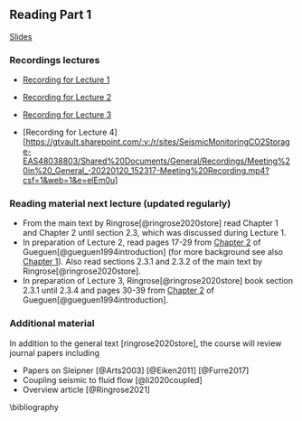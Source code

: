 ## Reading Part 1

[Slides](https://www.dropbox.com/s/4ui6dsp7tfkggur/1_Lecture_CCS.pdf?dl=0)

### Recordings lectures

- [Recording for Lecture 1](https://gtvault.sharepoint.com/:v:/r/sites/SeismicMonitoringCO2Storage-EAS48038803/Shared%20Documents/General/Recordings/New%20channel%20meeting-20220111_153536-Meeting%20Recording.mp4?csf=1&web=1&e=fHJqLg) 

- [Recording for Lecture 2](https://gtvault.sharepoint.com/:v:/r/sites/SeismicMonitoringCO2Storage-EAS48038803/Shared%20Documents/General/Recordings/Meeting%20in%20_General_-20220113_153314-Meeting%20Recording.mp4?csf=1&web=1&e=3TjZB1)

- [Recording for Lecture 3](https://gtvault.sharepoint.com/:v:/r/sites/SeismicMonitoringCO2Storage-EAS48038803/Shared%20Documents/General/Recordings/Meeting%20in%20_General_-20220118_153012-Meeting%20Recording.mp4?csf=1&web=1&e=BQskuz)


- [Recording for Lecture 4][https://gtvault.sharepoint.com/:v:/r/sites/SeismicMonitoringCO2Storage-EAS48038803/Shared%20Documents/General/Recordings/Meeting%20in%20_General_-20220120_152317-Meeting%20Recording.mp4?csf=1&web=1&e=elEm0u]
 
### Reading material next lecture (updated regularly)

- From the main text by Ringrose[@ringrose2020store] read Chapter 1 and Chapter 2 until section 2.3, which was discussed during Lecture 1. 
- In preparation of Lecture 2, read pages 17-29 from [Chapter 2](https://www.dropbox.com/s/10jxkl4sqz9cpno/chapter2gueguen.pdf?dl=0) of Gueguen[@gueguen1994introduction] (for more background see also [Chapter 1](https://www.dropbox.com/s/gas1x4fswnhno3w/chapter1gueguen.pdf?dl=0)). Also read sections 2.3.1 and 2.3.2 of the main text by Ringrose[@ringrose2020store].
- In preparation of Lecture 3, Ringrose[@ringrose2020store] book section 2.3.1 until 2.3.4 and pages 30-39 from [Chapter 2](https://www.dropbox.com/s/10jxkl4sqz9cpno/chapter2gueguen.pdf?dl=0) of Gueguen[@gueguen1994introduction].

<!-- [here](https://www.dropbox.com/s/o7mveowljkwho28/chapter5gueguen.pdf?dl=0). -->

### Additional material

In addition to the general text [ringrose2020store], the course will review journal papers including

- Papers on Sleipner [@Arts2003] [@Eiken2011] [@Furre2017] 
- Coupling seismic to fluid flow [@li2020coupled]
- Overview article [@Ringrose2021]

\bibliography 

<!-- # General introduction

#### Reading material

- John Scales: [Theory of Seismic Imaging](https://www.dropbox.com/s/cdt8ndqy3fnvqpf/imaging_scales.pdf?dl=0) Chapters 1, 2, 10.3
- Guy Drijkoningen: [Seismic Data Processing](https://www.dropbox.com/s/x7sng1s982484o0/SeismicProcessing2%28tg001_ta3600%29.pdf?dl=0) - TG001 / TA3600 Chapters 1,2,3, 4.6, 4.7. and [Introduction to Reflection Seismology TA3520](https://www.dropbox.com/s/hgheb1u1rrflzpk/IntroductionreflectionSeismology%28ta3520%29.pdf?dl=0) Chapter 5.
- Yilmaz's “bible”

https://www.dropbox.com/s/hytfic068qp5jiq/4-Exploration_Seismology-basics.pdf?dl=0

#### Material presented in class

- [Slides for Lecture 1: Introduction](https://www.dropbox.com/s/urblegbb45cvcgr/1-Exploration_Seismology.pdf?dl=0)
- [Slides for Lecture 2: Basic Seismic Data Processing 1](https://www.dropbox.com/s/7qi7kgm3d4ciakx/2-Exploration_Seismology-basics.pdf?dl=0)
- [Slides for Lecture 3: Basic seismic data processing 2](https://www.dropbox.com/s/cix0d679i52t0x3/3-Exploration_Seismology-basics.pdf?dl=0)
- [Slides for Lecture 4: Basic seismic data processing 3](https://www.dropbox.com/s/hytfic068qp5jiq/4-Exploration_Seismology-basics.pdf?dl=0)
- [Slides for Lecture 5: Basic seismic data processing 4](https://www.dropbox.com/s/pgq1qsax4p3by07/5-Exploration_Seismology-basics.pdf?dl=0)
- [Slides for Lecture 6: Basic seismic data processing 5](https://www.dropbox.com/s/3ivdg4ek4ft4tc6/6-Exploration_Seismology-migration.pdf?dl=0)
- [Slides for Lecture 7: Basic seismic data processing 6](https://www.dropbox.com/s/hyh1qa7cae21o0k/7-Exploration_Seismology-migration.pdf?dl=0)
- [Slides for Lecture 8: Basic seismic data processing 7](https://www.dropbox.com/s/w3yv0atpmm46fa6/8-Exploration_Seismology-migration.pdf?dl=0)
- [Slides for Lecture 7: Basic seismic data processing 6](https://www.dropbox.com/s/589st3bu5a5qwpg/7-Exploration_Seismology-migration.pdf?dl=0)
- [Slides for Lecture 8: Basic seismic data processing 7](https://www.dropbox.com/s/w3yv0atpmm46fa6/8-Exploration_Seismology-migration.pdf?dl=0)
- [Slides for Lecture 9: Basic seismic data processing 8](https://www.dropbox.com/s/qda2nol5s8cl18o/9-Exploration_Seismology-fk-radon.pdf?dl=0
)
- [Slides for Lecture 10: Basic seismic data processing 9](https://www.dropbox.com/s/x2hfi4k0kcflvq3/10-Exploration_Seismology-fk-radon.pdf?dl=0
)
- [Slides for Lecture 11: Basic seismic data processing 10](https://www.dropbox.com/s/u5umuw5i8fylrs0/11-Exploration_Seismology-fk-radon.pdf?dl=0)

*** 

# Seismic data acquisition

#### Material presented in class

- [Slides for Lecture 12: Practical aspects of seismic acquisition](https://www.dropbox.com/s/psfngqbbli2uvm3/12-Exploration_Seismology-acquisition.pdf?dl=0
)
- [Slides for Lecture 13: Practical aspects of seismic acquisition](https://www.dropbox.com/s/2ob9rynqvwa9mtt/13-Exploration_Seismology-deconvolution.pdf?dl=0)

***

# From processing to inversion

#### Reading material

- Jon Claerbout: IMAGE ESTIMATION BY EXAMPLE: [Geophysical Soundings Image Construction](http://sep.stanford.edu/sep/prof/gee7-2011.pdf) Chapter 1.
- John A. Scales, Martin L. Smith and Sven Treitel [Introductory Geophysical Inverse Theory](https://www.dropbox.com/s/okubbea8ohp632q/Book_Inversion_Theory.pdf.pdf?dl=0) Chapter 4
- Richard Baraniuk: [More Is Less: Signal Processing and the Data Deluge](http://science.sciencemag.org/content/sci/331/6018/717.full.pdf)
- Felix J. Herrmann, Michael P.Friedlander, Ozgur Yilmaz: [Fighting the curse of dimensionality: compressive sensing in exploration seismology](https://www.dropbox.com/s/m7v4pkb2qr4qww5/sigprocmag.pdf?dl=0
)
- Felix J. Herrmann: [Randomized sampling and sparsity: getting more information from fewer samples](http://slim.eos.ubc.ca/Publications/Public/Journals/herrmann2010rsa.pdf). Geophysics 75, WB173 (2010); doi:10.1190/1.350614

#### Material presented in class

- [Slides for Lecture 14: From Processing to Inversion](https://www.dropbox.com/s/rok2gfwp8y3zagd/14-inversion_intro.pdf?dl=0)
- [Slides for Lecture 15: From Processing to Inversion-Radon](https://www.dropbox.com/s/atl71lgiivkxqon/15-Exploration_Seismology-inversion_radon.pdf?dl=0)

*** 

# Compressive sensing

#### Reading material

- IEEE Signal Processing Magazine Richard Baraniuk: Compressive sensing and More Is Less: Signal Processing and the Data Deluge
- Emmanuel Candes and Michael Wakin: An introduction to Compressive Sensing
- Justin Romberg: Imaging via compressive sampling
- Felix J. Herrmann: Randomized sampling and sparsity: getting more information from fewer samples. Geophysics 75, WB173 (2010); doi:10.1190/1.350614
- Felix J. Herrmann, Michael P. Friedlander, Ozgur Yilmaz: Fighting the curse of dimensionality: compressive sensing in exploration seismology

#### Material presented in class

- [Slides for Lecture 16: Basics Compressive Sensing](https://www.dropbox.com/s/hvngq6y0yyqx8lw/16-Exploration_Seismology-cs-1.pdf?dl=0)
- [Slides for Lecture 17: Theory Compressive Sensing](https://www.dropbox.com/s/73iuuysqz3ts11h/17-Exploration_Seismology-inversion-cs-2.pdf?dl=0)
- [Slides for Lecture 18: Theory Compressive Sensing - Design Principles Sensing](https://www.dropbox.com/s/v1d1s6cmvi8nw87/18-Exploration_Seismology-inversion-cs-3.pdf?dl=0)
- [Slides for Lecture 19: Compressive Sensing - Latest](https://www.dropbox.com/s/gntmsrpiy8yyndf/19-Exploration_Seismology-CS-4.pdf?dl=0)

***

# Linearized inversion 

#### Reading material

- A. Gisolf. On the shortcomings of linear AVP( AVO/AVA) inversion.

####Material presented in class

- [Slides for Lecture 20: Linearized inversion of amplitude-versus-offset data](https://www.dropbox.com/s/6530m03nwj4edeo/20-Exploration_Seismology-AVO.pdf?dl=0)

***

# RTM & FWI


#### Reading material

- Gerhard Pratt: Gauss-Newton and full Newton methods in frequency domain seismic waveform inversion. Geophysical Journal International, 133, 341-362.
- Andreas Fichtner: Full Seismic Waveform Modelling and Inversion chapter 10 and 11

#### Material presented in class

- - [Slides for Lecture 21: Full-waveform inversion and Reverse Time Migration](https://www.dropbox.com/s/fsquf33ucb62cia/21_Exploration_Seismology-fwi.pdf?dl=0)


*** 

# Review

- [Slides for Lecture 22: Review Migration,  Velocity Analyses, and AVO](https://www.dropbox.com/s/mv9sunt3hbbf29g/22-Exploration_Seismology-review.pdf?dl=0) -->
